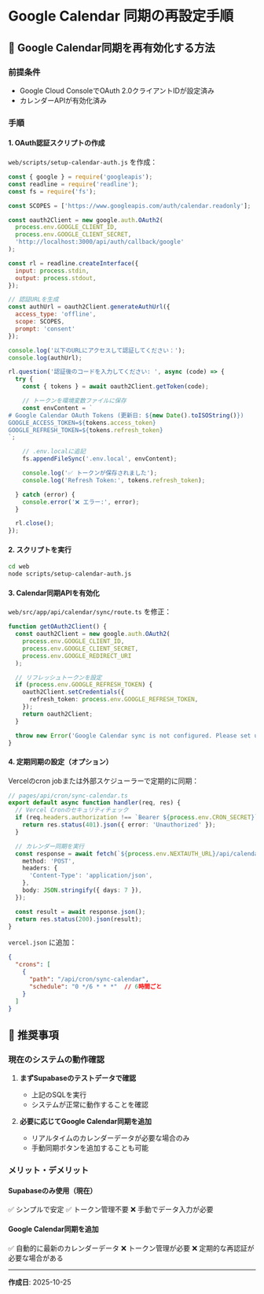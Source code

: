 # Google Calendar 同期の再設定手順

## 🔄 Google Calendar同期を再有効化する方法

### 前提条件
- Google Cloud ConsoleでOAuth 2.0クライアントIDが設定済み
- カレンダーAPIが有効化済み

### 手順

#### 1. OAuth認証スクリプトの作成

`web/scripts/setup-calendar-auth.js` を作成：

```javascript
const { google } = require('googleapis');
const readline = require('readline');
const fs = require('fs');

const SCOPES = ['https://www.googleapis.com/auth/calendar.readonly'];

const oauth2Client = new google.auth.OAuth2(
  process.env.GOOGLE_CLIENT_ID,
  process.env.GOOGLE_CLIENT_SECRET,
  'http://localhost:3000/api/auth/callback/google'
);

const rl = readline.createInterface({
  input: process.stdin,
  output: process.stdout,
});

// 認証URLを生成
const authUrl = oauth2Client.generateAuthUrl({
  access_type: 'offline',
  scope: SCOPES,
  prompt: 'consent'
});

console.log('以下のURLにアクセスして認証してください：');
console.log(authUrl);

rl.question('認証後のコードを入力してください: ', async (code) => {
  try {
    const { tokens } = await oauth2Client.getToken(code);

    // トークンを環境変数ファイルに保存
    const envContent = `
# Google Calendar OAuth Tokens (更新日: ${new Date().toISOString()})
GOOGLE_ACCESS_TOKEN=${tokens.access_token}
GOOGLE_REFRESH_TOKEN=${tokens.refresh_token}
`;

    // .env.localに追記
    fs.appendFileSync('.env.local', envContent);

    console.log('✅ トークンが保存されました');
    console.log('Refresh Token:', tokens.refresh_token);

  } catch (error) {
    console.error('❌ エラー:', error);
  }

  rl.close();
});
```

#### 2. スクリプトを実行

```bash
cd web
node scripts/setup-calendar-auth.js
```

#### 3. Calendar同期APIを有効化

`web/src/app/api/calendar/sync/route.ts` を修正：

```typescript
function getOAuth2Client() {
  const oauth2Client = new google.auth.OAuth2(
    process.env.GOOGLE_CLIENT_ID,
    process.env.GOOGLE_CLIENT_SECRET,
    process.env.GOOGLE_REDIRECT_URI
  );

  // リフレッシュトークンを設定
  if (process.env.GOOGLE_REFRESH_TOKEN) {
    oauth2Client.setCredentials({
      refresh_token: process.env.GOOGLE_REFRESH_TOKEN,
    });
    return oauth2Client;
  }

  throw new Error('Google Calendar sync is not configured. Please set up OAuth tokens.');
}
```

#### 4. 定期同期の設定（オプション）

Vercelのcron jobまたは外部スケジューラーで定期的に同期：

```typescript
// pages/api/cron/sync-calendar.ts
export default async function handler(req, res) {
  // Vercel Cronのセキュリティチェック
  if (req.headers.authorization !== `Bearer ${process.env.CRON_SECRET}`) {
    return res.status(401).json({ error: 'Unauthorized' });
  }

  // カレンダー同期を実行
  const response = await fetch(`${process.env.NEXTAUTH_URL}/api/calendar/sync`, {
    method: 'POST',
    headers: {
      'Content-Type': 'application/json',
    },
    body: JSON.stringify({ days: 7 }),
  });

  const result = await response.json();
  return res.status(200).json(result);
}
```

`vercel.json` に追加：
```json
{
  "crons": [
    {
      "path": "/api/cron/sync-calendar",
      "schedule": "0 */6 * * *"  // 6時間ごと
    }
  ]
}
```

## 🎯 推奨事項

### 現在のシステムの動作確認

1. **まずSupabaseのテストデータで確認**
   - 上記のSQLを実行
   - システムが正常に動作することを確認

2. **必要に応じてGoogle Calendar同期を追加**
   - リアルタイムのカレンダーデータが必要な場合のみ
   - 手動同期ボタンを追加することも可能

### メリット・デメリット

#### Supabaseのみ使用（現在）
✅ シンプルで安定
✅ トークン管理不要
❌ 手動でデータ入力が必要

#### Google Calendar同期を追加
✅ 自動的に最新のカレンダーデータ
❌ トークン管理が必要
❌ 定期的な再認証が必要な場合がある

---

**作成日**: 2025-10-25
